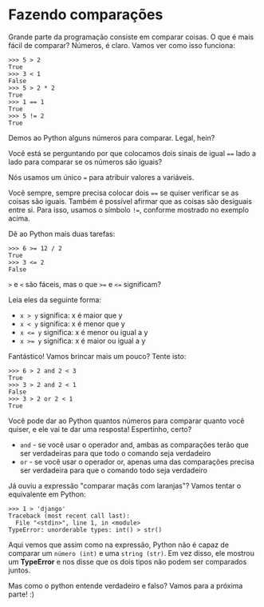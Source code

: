 # Fazendo comparações

Grande parte da programação consiste em comparar coisas. O que é mais fácil de comparar? Números, é claro. Vamos ver como isso funciona:
```
>>> 5 > 2
True
>>> 3 < 1
False
>>> 5 > 2 * 2
True
>>> 1 == 1
True
>>> 5 != 2
True
```

Demos ao Python alguns números para comparar. Legal, hein?

Você está se perguntando por que colocamos dois sinais de igual ``==`` lado a lado para comparar se os números são iguais?

Nós usamos um único ``=`` para atribuir valores a variáveis.

Você sempre, sempre precisa colocar dois ``==`` se quiser verificar se as coisas são iguais. Também é possível afirmar que as coisas são desiguais entre si. Para isso, usamos o símbolo ``!=``, conforme mostrado no exemplo acima.

Dê ao Python mais duas tarefas:
```
>>> 6 >= 12 / 2
True
>>> 3 <= 2
False
```

``>`` e ``<`` são fáceis, mas o que ``>=`` e ``<=`` significam?

Leia eles da seguinte forma:
- `x > y` significa: x é maior que y
- `x < y` significa: x é menor que y
- `x <= y` significa: x é menor ou igual a y
- `x >= y` significa: x é maior ou igual a y


Fantástico! Vamos brincar mais um pouco? Tente isto:
```
>>> 6 > 2 and 2 < 3
True
>>> 3 > 2 and 2 < 1
False
>>> 3 > 2 or 2 < 1
True
```

Você pode dar ao Python quantos números para comparar quanto você quiser, e ele vai te dar uma resposta! Espertinho, certo?

- `and` - se você usar o operador and, ambas as comparações terão que ser verdadeiras para que todo o comando seja verdadeiro
- `or` - se você usar o operador or, apenas uma das comparações precisa ser verdadeira para que o comando todo seja verdadeiro

Já ouviu a expressão "comparar maçãs com laranjas"? Vamos tentar o equivalente em Python:
```
>>> 1 > 'django'
Traceback (most recent call last):
  File "<stdin>", line 1, in <module>
TypeError: unorderable types: int() > str()
```

Aqui vemos que assim como na expressão, Python não é capaz de comparar um ``número (int)`` e uma ``string (str)``. Em vez disso, ele mostrou um **TypeError** e nos disse que os dois tipos não podem ser comparados juntos.

Mas como o python entende verdadeiro e falso? Vamos para a próxima parte! :)
